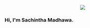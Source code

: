 <p align='center'>
    <img src="https://capsule-render.vercel.app/api?type=waving&color=auto&height=300&section=header&text=Sachintha%20Madhawa&fontSize=50&animation=fadeIn&fontAlignY=38&desc=convert%20your%20dream%20into%20codes!&descAlignY=51&descAlign=62"/>
</p>

### Hi, I'm Sachintha Madhawa.
